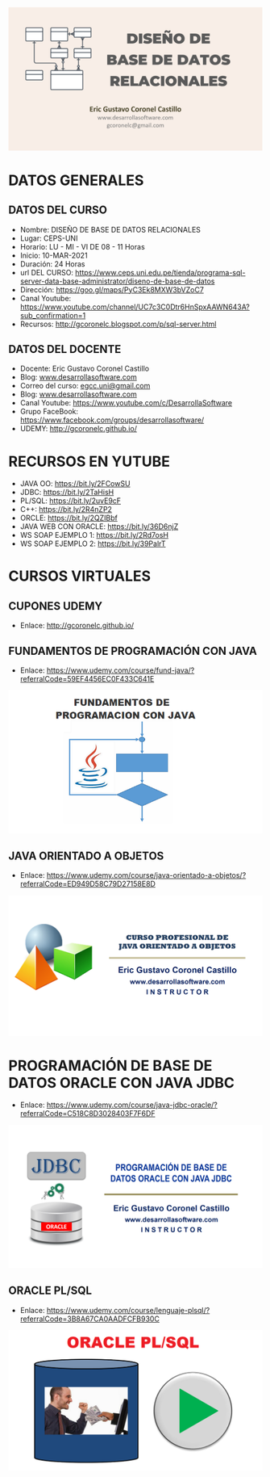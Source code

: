 ![DISEÑO DE BASE DE DATOS RELACIONALES](https://raw.githubusercontent.com/gcoronelc/CEPSUNI-DISBD-55567/master/img/DISBDR.png)

# DATOS GENERALES

## DATOS DEL CURSO

- Nombre: DISEÑO DE BASE DE DATOS RELACIONALES
- Lugar: CEPS-UNI
- Horario: LU - MI - VI DE 08 - 11 Horas
- Inicio: 10-MAR-2021
- Duración: 24 Horas
- url DEL CURSO: https://www.ceps.uni.edu.pe/tienda/programa-sql-server-data-base-administrator/diseno-de-base-de-datos
- Dirección: https://goo.gl/maps/PyC3Ek8MXW3bVZoC7
- Canal Youtube: https://www.youtube.com/channel/UC7c3C0Dtr6HnSpxAAWN643A?sub_confirmation=1
- Recursos: http://gcoronelc.blogspot.com/p/sql-server.html


## DATOS DEL DOCENTE

- Docente: Eric Gustavo Coronel Castillo
- Blog: www.desarrollasoftware.com
- Correo del curso: egcc.uni@gmail.com
- Blog: www.desarrollasoftware.com
- Canal Youtube: https://www.youtube.com/c/DesarrollaSoftware
- Grupo FaceBook: https://www.facebook.com/groups/desarrollasoftware/
- UDEMY: http://gcoronelc.github.io/


# RECURSOS EN YUTUBE

- JAVA OO: https://bit.ly/2FCowSU
- JDBC: https://bit.ly/2TaHisH
- PL/SQL: https://bit.ly/2uvE9cF
- C++: https://bit.ly/2R4nZP2
- ORCLE: https://bit.ly/2QZIBbf
- JAVA WEB CON ORACLE: https://bit.ly/36D6njZ
- WS SOAP EJEMPLO 1: https://bit.ly/2Rd7osH
- WS SOAP EJEMPLO 2: https://bit.ly/39PalrT


# CURSOS VIRTUALES

## CUPONES UDEMY

- Enlace: http://gcoronelc.github.io/

## FUNDAMENTOS DE PROGRAMACIÓN CON JAVA

- Enlace: https://www.udemy.com/course/fund-java/?referralCode=59EF4456EC0F433C641E

[![FUNDAMENTOS DE PROGRAMACIÓN CON JAVA](https://raw.githubusercontent.com/gcoronelc/UDEMY/master/cursos/fp_java.png)](https://youtu.be/1mcdHGywMvk "FUNDAMENTOS DE PROGRAMACIÓN CON JAVA")


## JAVA ORIENTADO A OBJETOS

- Enlace: https://www.udemy.com/course/java-orientado-a-objetos/?referralCode=ED949D58C79D27158E8D

[![JAVA ORIENTADO A OBJETOS](https://raw.githubusercontent.com/gcoronelc/UDEMY/master/cursos/joo.png)](http://www.youtube.com/watch?v=EKlwF12-l9Y "JAVA ORIENTADO A OBJETOS")

# PROGRAMACIÓN DE BASE DE DATOS ORACLE CON JAVA JDBC

- Enlace: https://www.udemy.com/course/java-jdbc-oracle/?referralCode=C518C8D3028403F7F6DF

[![JAVA JDBC CON BASE DE DATOS ORACLE](https://raw.githubusercontent.com/gcoronelc/UDEMY/master/cursos/jdbc.png)](http://www.youtube.com/watch?v=MR53Xgeg28Y "JAVA JDBC CON BASE DE DATOS ORACLE")


## ORACLE PL/SQL

- Enlace: https://www.udemy.com/course/lenguaje-plsql/?referralCode=3B8A67CA0AADFCFB930C

[![ORACLE PL/SQL](https://raw.githubusercontent.com/gcoronelc/UDEMY/master/cursos/plsql.png)](https://youtu.be/qf5IF2dJtQc "ORACLE PL/SQL")

